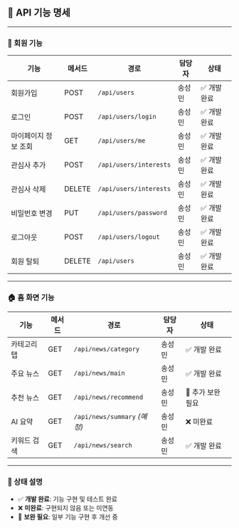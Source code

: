 ## 📘 API 기능 명세

---

### 🔐 회원 기능

| 기능             | 메서드 | 경로                       | 담당자   | 상태       |
|------------------|--------|----------------------------|----------|------------|
| 회원가입         | POST   | `/api/users`               | 송성민   | ✅ 개발 완료 |
| 로그인           | POST   | `/api/users/login`         | 송성민   | ✅ 개발 완료 |
| 마이페이지 정보 조회 | GET    | `/api/users/me`            | 송성민   | ✅ 개발 완료 |
| 관심사 추가      | POST   | `/api/users/interests`     | 송성민   | ✅ 개발 완료 |
| 관심사 삭제      | DELETE | `/api/users/interests`     | 송성민   | ✅ 개발 완료 |
| 비밀번호 변경    | PUT    | `/api/users/password`      | 송성민   | ✅ 개발 완료 |
| 로그아웃         | POST   | `/api/users/logout`        | 송성민   | ✅ 개발 완료 |
| 회원 탈퇴        | DELETE | `/api/users`               | 송성민   | ✅ 개발 완료 |

---

### 🏠 홈 화면 기능

| 기능             | 메서드 | 경로                         | 담당자   | 상태         |
|------------------|--------|------------------------------|----------|--------------|
| 카테고리 탭      | GET    | `/api/news/category`         | 송성민   | ✅ 개발 완료     |
| 주요 뉴스        | GET    | `/api/news/main`             | 송성민   | ✅ 개발 완료     |
| 추천 뉴스        | GET    | `/api/news/recommend`        | 송성민   | 🔧 추가 보완 필요 |
| AI 요약          | GET    | `/api/news/summary` *(예정)* | 송성민   | ❌ 미완료 |
| 키워드 검색      | GET    | `/api/news/search`           | 송성민   | ✅ 개발 완료 |

---

### 📌 상태 설명
- ✅ **개발 완료**: 기능 구현 및 테스트 완료
- ❌ **미완료**: 구현되지 않음 또는 미연동
- 🔧 **보완 필요**: 일부 기능 구현 후 개선 중

